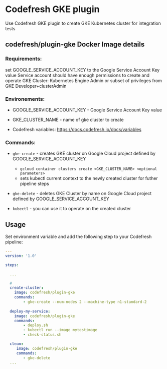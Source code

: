 # Codefresh GKE plugin

Use Codefresh GKE plugin to create GKE Kubernetes cluster for integration tests 


## codefresh/plugin-gke Docker Image details

### Requirements:
  set GOOGLE_SERVICE_ACCOUNT_KEY to the Google Service Account Key value
  Service account should have enough permissions to create and operate GKE Cluster:
    Kubernetes Engine Admin or subset of privileges from GKE Developer+clusterAdmin  

### Environements:
  - GOOGLE_SERVICE_ACCOUNT_KEY - Google Service Account Key value
  - GKE_CLUSTER_NAME - name of gke cluster to create  
  
  - Codefresh variables: https://docs.codefresh.io/docs/variables

### Commands: 

* `gke-create` - creates GKE cluster on Google Cloud project defined by GOOGLE_SERVICE_ACCOUNT_KEY
  - `gcloud container clusters create <GKE_CLUSTER_NAME> <optional parameters>`
  - sets kubectl current context to the newly created cluster for futher pipeline steps

* `gke-delete` - deletes GKE Cluster by name on Google Cloud project defined by GOOGLE_SERVICE_ACCOUNT_KEY  
  
* `kubectl` - you can use it to operate on the created cluster  

## Usage

Set environment variable and add the following step to your Codefresh pipeline:

```yaml
---
version: '1.0'

steps:

  ...

  # 
  create-cluster:
    image: codefresh/plugin-gke
    commands: 
        - gke-create --num-nodes 2 --machine-type n1-standard-2
    
  deploy-my-service:
    image: codefresh/plugin-gke
    commands:
        - deploy.sh
        - kubectl run --image mytestimage
        - check-status.sh

  clean:
     image: codefresh/plugin-gke
     commands:
        - gke-delete
  ...

```